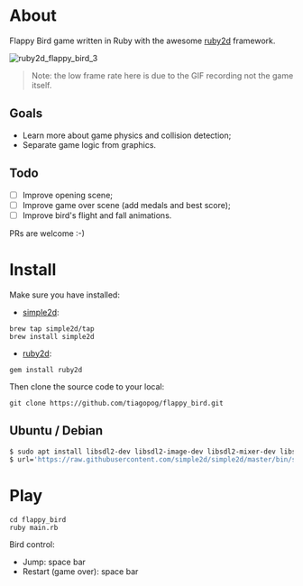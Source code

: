 # About

Flappy Bird game written in Ruby with the awesome [ruby2d](http://www.ruby2d.com/) framework.

![ruby2d_flappy_bird_3](https://user-images.githubusercontent.com/760933/65826039-c0b92480-e254-11e9-91a9-043bf80b3d07.gif)

> Note: the low frame rate here is due to the GIF recording not the game itself.

## Goals

- Learn more about game physics and collision detection;
- Separate game logic from graphics.

## Todo

- [ ] Improve opening scene;
- [ ] Improve game over scene (add medals and best score);
- [ ] Improve bird's flight and fall animations.

PRs are welcome :-)

# Install

Make sure you have installed:

* [simple2d](https://github.com/simple2d/simple2d):

```
brew tap simple2d/tap
brew install simple2d
```

* [ruby2d](https://github.com/ruby2d/ruby2d):

```
gem install ruby2d
```

Then clone the source code to your local:

```
git clone https://github.com/tiagopog/flappy_bird.git
```

## Ubuntu / Debian

```bash
$ sudo apt install libsdl2-dev libsdl2-image-dev libsdl2-mixer-dev libsdl2-ttf-dev libgles2-mesa-dev
$ url='https://raw.githubusercontent.com/simple2d/simple2d/master/bin/simple2d.sh'; which curl > /dev/null && cmd='curl -fsSL' || cmd='wget -qO -'; bash <($cmd $url) install
```

# Play

```
cd flappy_bird
ruby main.rb
```

Bird control:

* Jump: space bar
* Restart (game over): space bar
